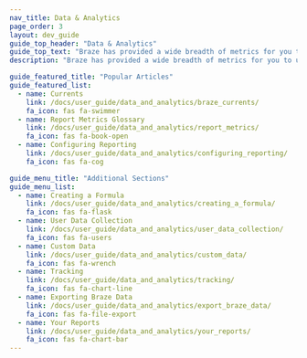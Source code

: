 ```yaml
---
nav_title: Data & Analytics
page_order: 3
layout: dev_guide
guide_top_header: "Data & Analytics"
guide_top_text: "Braze has provided a wide breadth of metrics for you to use when measuring the success of your campaigns. We've also provided multiple reports and tracking capabilities to ensure you get the numbers you need. <br> <br> You can also expand your own data capabilities using <a href='/docs/partners/braze_currents/'>Currents</a>, Braze's data streaming export tool which enables your team to act on large amounts of granular customer data."
description: "Braze has provided a wide breadth of metrics for you to use when measuring the success of your campaigns. We've also provided multiple reports and tracking capabilities to ensure you get the numbers you need."

guide_featured_title: "Popular Articles"
guide_featured_list:
  - name: Currents
    link: /docs/user_guide/data_and_analytics/braze_currents/
    fa_icon: fas fa-swimmer
  - name: Report Metrics Glossary
    link: /docs/user_guide/data_and_analytics/report_metrics/
    fa_icon: fas fa-book-open
  - name: Configuring Reporting
    link: /docs/user_guide/data_and_analytics/configuring_reporting/
    fa_icon: fas fa-cog

guide_menu_title: "Additional Sections"
guide_menu_list:
  - name: Creating a Formula
    link: /docs/user_guide/data_and_analytics/creating_a_formula/
    fa_icon: fas fa-flask
  - name: User Data Collection
    link: /docs/user_guide/data_and_analytics/user_data_collection/
    fa_icon: fas fa-users
  - name: Custom Data
    link: /docs/user_guide/data_and_analytics/custom_data/
    fa_icon: fas fa-wrench
  - name: Tracking
    link: /docs/user_guide/data_and_analytics/tracking/
    fa_icon: fas fa-chart-line
  - name: Exporting Braze Data
    link: /docs/user_guide/data_and_analytics/export_braze_data/
    fa_icon: fas fa-file-export
  - name: Your Reports
    link: /docs/user_guide/data_and_analytics/your_reports/
    fa_icon: fas fa-chart-bar
---
```

